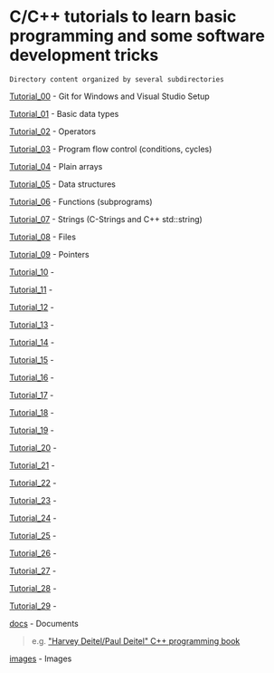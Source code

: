 # C/C++ tutorials to learn basic programming and some software development tricks

    Directory content organized by several subdirectories

[Tutorial_00](Tutorial_00) - Git for Windows and Visual Studio Setup

[Tutorial_01](Tutorial_01) - Basic data types

[Tutorial_02](Tutorial_02) - Operators

[Tutorial_03](Tutorial_03) - Program flow control (conditions, cycles)

[Tutorial_04](Tutorial_04) - Plain arrays

[Tutorial_05](Tutorial_05) - Data structures

[Tutorial_06](Tutorial_06) - Functions (subprograms)

[Tutorial_07](Tutorial_07) - Strings (C-Strings and C++ std::string)

[Tutorial_08](Tutorial_08) - Files

[Tutorial_09](Tutorial_09) - Pointers

[Tutorial_10](Tutorial_10) -

[Tutorial_11](Tutorial_11) -

[Tutorial_12](Tutorial_12) -

[Tutorial_13](Tutorial_13) -

[Tutorial_14](Tutorial_14) -

[Tutorial_15](Tutorial_15) -

[Tutorial_16](Tutorial_16) -

[Tutorial_17](Tutorial_17) -

[Tutorial_18](Tutorial_18) -

[Tutorial_19](Tutorial_19) -

[Tutorial_20](Tutorial_20) -

[Tutorial_21](Tutorial_21) -

[Tutorial_22](Tutorial_22) -

[Tutorial_23](Tutorial_23) -

[Tutorial_24](Tutorial_24) -

[Tutorial_25](Tutorial_25) -

[Tutorial_26](Tutorial_26) -

[Tutorial_27](Tutorial_27) -

[Tutorial_28](Tutorial_28) -

[Tutorial_29](Tutorial_29) -

[docs](docs) - Documents

> e.g. ["Harvey Deitel/Paul Deitel" C++ programming book](https://github.com/deadevilx/Tutorials/blob/master/docs/C-Programming_ru.pdf)

[images](images) - Images
